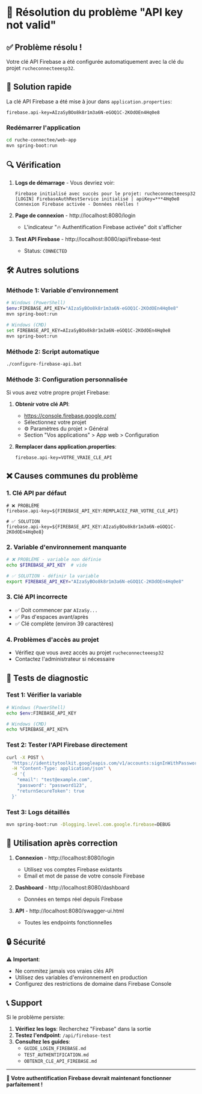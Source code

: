 # 🔧 Résolution du problème "API key not valid"

## ✅ **Problème résolu !**

Votre clé API Firebase a été configurée automatiquement avec la clé du projet `rucheconnecteeesp32`.

## 🚀 **Solution rapide**

La clé API Firebase a été mise à jour dans `application.properties`:
```properties
firebase.api-key=AIzaSyBOo8k8r1m3a6N-eGOQ1C-2KOdOEn4Hq0e8
```

### **Redémarrer l'application**
```bash
cd ruche-connectee/web-app
mvn spring-boot:run
```

## 🔍 **Vérification**

1. **Logs de démarrage** - Vous devriez voir:
   ```
   Firebase initialisé avec succès pour le projet: rucheconnecteeesp32
   [LOGIN] FirebaseAuthRestService initialisé | apiKey=***4Hq0e8
   Connexion Firebase activée - Données réelles !
   ```

2. **Page de connexion** - http://localhost:8080/login
   - L'indicateur "🔥 Authentification Firebase activée" doit s'afficher

3. **Test API Firebase** - http://localhost:8080/api/firebase-test
   - Status: `CONNECTED`

## 🛠️ **Autres solutions**

### **Méthode 1: Variable d'environnement**
```bash
# Windows (PowerShell)
$env:FIREBASE_API_KEY="AIzaSyBOo8k8r1m3a6N-eGOQ1C-2KOdOEn4Hq0e8"
mvn spring-boot:run

# Windows (CMD)
set FIREBASE_API_KEY=AIzaSyBOo8k8r1m3a6N-eGOQ1C-2KOdOEn4Hq0e8
mvn spring-boot:run
```

### **Méthode 2: Script automatique**
```bash
./configure-firebase-api.bat
```

### **Méthode 3: Configuration personnalisée**

Si vous avez votre propre projet Firebase:

1. **Obtenir votre clé API**:
   - https://console.firebase.google.com/
   - Sélectionnez votre projet
   - ⚙️ Paramètres du projet > Général
   - Section "Vos applications" > App web > Configuration

2. **Remplacer dans application.properties**:
   ```properties
   firebase.api-key=VOTRE_VRAIE_CLE_API
   ```

## ❌ **Causes communes du problème**

### **1. Clé API par défaut**
```properties
# ❌ PROBLÈME
firebase.api-key=${FIREBASE_API_KEY:REMPLACEZ_PAR_VOTRE_CLE_API}

# ✅ SOLUTION
firebase.api-key=${FIREBASE_API_KEY:AIzaSyBOo8k8r1m3a6N-eGOQ1C-2KOdOEn4Hq0e8}
```

### **2. Variable d'environnement manquante**
```bash
# ❌ PROBLÈME - variable non définie
echo $FIREBASE_API_KEY  # vide

# ✅ SOLUTION - définir la variable
export FIREBASE_API_KEY="AIzaSyBOo8k8r1m3a6N-eGOQ1C-2KOdOEn4Hq0e8"
```

### **3. Clé API incorrecte**
- ✅ Doit commencer par `AIzaSy...`
- ✅ Pas d'espaces avant/après
- ✅ Clé complète (environ 39 caractères)

### **4. Problèmes d'accès au projet**
- Vérifiez que vous avez accès au projet `rucheconnecteeesp32`
- Contactez l'administrateur si nécessaire

## 🧪 **Tests de diagnostic**

### **Test 1: Vérifier la variable**
```bash
# Windows (PowerShell)
echo $env:FIREBASE_API_KEY

# Windows (CMD)  
echo %FIREBASE_API_KEY%
```

### **Test 2: Tester l'API Firebase directement**
```bash
curl -X POST \
  "https://identitytoolkit.googleapis.com/v1/accounts:signInWithPassword?key=AIzaSyBOo8k8r1m3a6N-eGOQ1C-2KOdOEn4Hq0e8" \
  -H "Content-Type: application/json" \
  -d '{
    "email": "test@example.com",
    "password": "password123",
    "returnSecureToken": true
  }'
```

### **Test 3: Logs détaillés**
```bash
mvn spring-boot:run -Dlogging.level.com.google.firebase=DEBUG
```

## 📱 **Utilisation après correction**

1. **Connexion** - http://localhost:8080/login
   - Utilisez vos comptes Firebase existants
   - Email et mot de passe de votre console Firebase

2. **Dashboard** - http://localhost:8080/dashboard
   - Données en temps réel depuis Firebase

3. **API** - http://localhost:8080/swagger-ui.html
   - Toutes les endpoints fonctionnelles

## 🔒 **Sécurité**

⚠️ **Important**: 
- Ne commitez jamais vos vraies clés API
- Utilisez des variables d'environnement en production
- Configurez des restrictions de domaine dans Firebase Console

## 📞 **Support**

Si le problème persiste:

1. **Vérifiez les logs**: Recherchez "Firebase" dans la sortie
2. **Testez l'endpoint**: `/api/firebase-test`
3. **Consultez les guides**:
   - `GUIDE_LOGIN_FIREBASE.md`
   - `TEST_AUTHENTIFICATION.md`
   - `OBTENIR_CLE_API_FIREBASE.md`

---

**🎉 Votre authentification Firebase devrait maintenant fonctionner parfaitement !**
